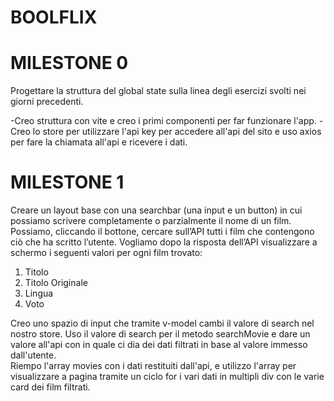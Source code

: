# BOOLFLIX

# MILESTONE 0

Progettare la struttura del global state sulla linea degli esercizi svolti nei giorni precedenti.

-Creo struttura con vite e creo i primi componenti per far funzionare l'app. 
-Creo lo store per utilizzare l'api key per accedere all'api del sito e uso axios per fare la chiamata all'api e ricevere i dati.

# MILESTONE 1 

Creare un layout base con una searchbar (una input e un button) in cui possiamo scrivere completamente o parzialmente il nome di un film. Possiamo, cliccando il  bottone, cercare sull’API tutti i film che contengono ciò che ha scritto l’utente.
Vogliamo dopo la risposta dell’API visualizzare a schermo i seguenti valori per ogni film trovato: 
1. Titolo
2. Titolo Originale
3. Lingua
4. Voto

Creo uno spazio di input che tramite v-model cambi il valore di search nel nostro store. 
Uso il valore di search per il metodo searchMovie e dare un valore all'api con in quale ci dia dei dati filtrati in base al valore immesso dall'utente.  
Riempo l'array movies con i dati restituiti dall'api, e utilizzo l'array per visualizzare a pagina tramite un ciclo for i vari dati in multipli div con le varie card dei film filtrati.




